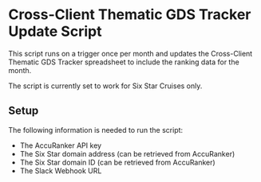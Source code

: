 # Cross-Client Thematic GDS Tracker Update Script
This script runs on a trigger once per month and updates the Cross-Client Thematic GDS Tracker spreadsheet to include the ranking data for the month.

The script is currently set to work for Six Star Cruises only.

## Setup
The following information is needed to run the script:
* The AccuRanker API key
* The Six Star domain address (can be retrieved from AccuRanker)
* The Six Star domain ID (can be retrieved from AccuRanker)
* The Slack Webhook URL
